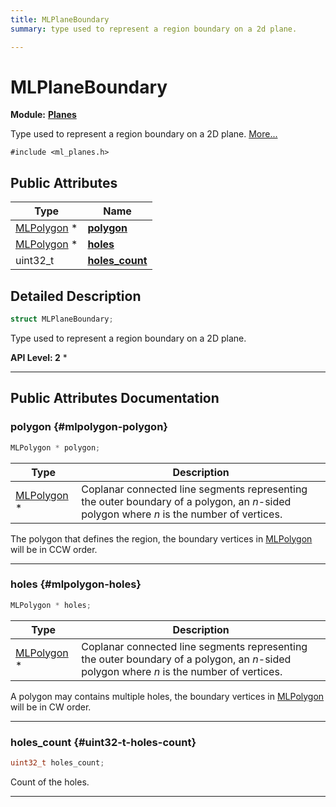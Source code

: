 ```yaml
---
title: MLPlaneBoundary
summary: type used to represent a region boundary on a 2d plane. 

---
```


# MLPlaneBoundary

**Module:** **[Planes](/api-ref/api/Modules/group___planes/group___planes.md)**



Type used to represent a region boundary on a 2D plane.  [More...](#detailed-description)


`#include <ml_planes.h>`

## Public Attributes

| Type           | Name           |
| -------------- | -------------- |
| [MLPolygon](/api-ref/api/Modules/group___planes/struct_m_l_polygon.md) * | **[polygon](/api-ref/api/Modules/group___planes/struct_m_l_plane_boundary.md#mlpolygon-polygon)**  |
| [MLPolygon](/api-ref/api/Modules/group___planes/struct_m_l_polygon.md) * | **[holes](/api-ref/api/Modules/group___planes/struct_m_l_plane_boundary.md#mlpolygon-holes)**  |
| uint32_t | **[holes_count](/api-ref/api/Modules/group___planes/struct_m_l_plane_boundary.md#uint32-t-holes-count)**  |

## Detailed Description

```cpp
struct MLPlaneBoundary;
```

Type used to represent a region boundary on a 2D plane. 




**API Level:
 2**
  * 




-----------
## Public Attributes Documentation

### polygon {#mlpolygon-polygon}

```cpp
MLPolygon * polygon;
```



| Type | Description |
|--|--|
| [MLPolygon](/api-ref/api/Modules/group___planes/struct_m_l_polygon.md) * | Coplanar connected line segments representing the outer boundary of a polygon, an _n_-sided polygon where _n_ is the number of vertices.  |


The polygon that defines the region, the boundary vertices in [MLPolygon](/api-ref/api/Modules/group___planes/struct_m_l_polygon.md) will be in CCW order. 





-----------

### holes {#mlpolygon-holes}

```cpp
MLPolygon * holes;
```



| Type | Description |
|--|--|
| [MLPolygon](/api-ref/api/Modules/group___planes/struct_m_l_polygon.md) * | Coplanar connected line segments representing the outer boundary of a polygon, an _n_-sided polygon where _n_ is the number of vertices.  |


A polygon may contains multiple holes, the boundary vertices in [MLPolygon](/api-ref/api/Modules/group___planes/struct_m_l_polygon.md) will be in CW order. 





-----------

### holes_count {#uint32-t-holes-count}

```cpp
uint32_t holes_count;
```


Count of the holes. 





-----------

